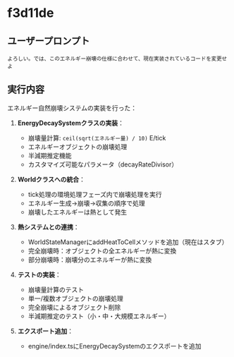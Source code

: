 # f3d11de

## ユーザープロンプト

```
よろしい。では、このエネルギー崩壊の仕様に合わせて、現在実装されているコードを変更せよ
```

## 実行内容

エネルギー自然崩壊システムの実装を行った：

1. **EnergyDecaySystemクラスの実装**：
   - 崩壊量計算: `ceil(sqrt(エネルギー量) / 10)` E/tick
   - エネルギーオブジェクトの崩壊処理
   - 半減期推定機能
   - カスタマイズ可能なパラメータ（decayRateDivisor）

2. **Worldクラスへの統合**：
   - tick処理の環境処理フェーズ内で崩壊処理を実行
   - エネルギー生成→崩壊→収集の順序で処理
   - 崩壊したエネルギーは熱として発生

3. **熱システムとの連携**：
   - WorldStateManagerにaddHeatToCellメソッドを追加（現在はスタブ）
   - 完全崩壊時：オブジェクトの全エネルギーが熱に変換
   - 部分崩壊時：崩壊分のエネルギーが熱に変換

4. **テストの実装**：
   - 崩壊量計算のテスト
   - 単一/複数オブジェクトの崩壊処理
   - 完全崩壊によるオブジェクト削除
   - 半減期推定のテスト（小・中・大規模エネルギー）

5. **エクスポート追加**：
   - engine/index.tsにEnergyDecaySystemのエクスポートを追加